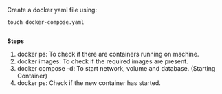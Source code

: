 Create a docker yaml file using:

```
touch docker-compose.yaml
```


```yaml

```

**Steps**

1. docker ps: To check if there are containers running on machine.
2. docker images: To check if the required images are present.
3. docker compose -d: To start network, volume and database. (Starting Container)
4. docker ps: Check if the new container has started.



